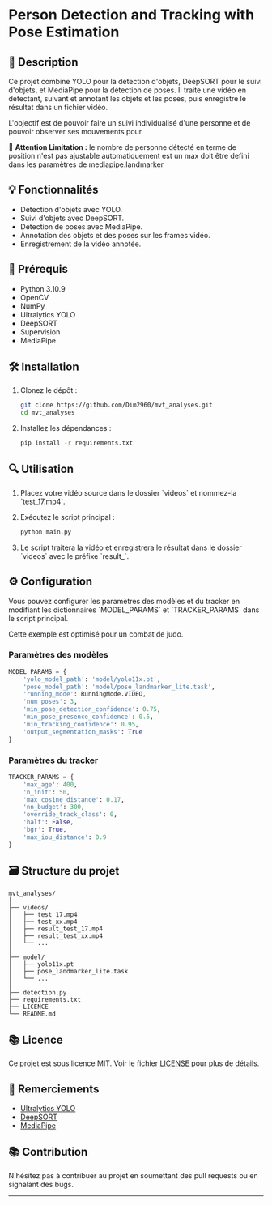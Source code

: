 # Person Detection and Tracking with Pose Estimation

## 🌟 Description

Ce projet combine YOLO pour la détection d'objets, DeepSORT pour le suivi d'objets, et MediaPipe pour la détection de poses. Il traite une vidéo en détectant, suivant et annotant les objets et les poses, puis enregistre le résultat dans un fichier vidéo.

L'objectif est de pouvoir faire un suivi individualisé d'une personne et de pouvoir observer ses mouvements pour 

🚨 **Attention Limitation :** le nombre de personne détecté en terme de position n'est pas ajustable automatiquement est un max doit être defini dans les paramètres de mediapipe.landmarker

## 💡 Fonctionnalités

- Détection d'objets avec YOLO.
- Suivi d'objets avec DeepSORT.
- Détection de poses avec MediaPipe.
- Annotation des objets et des poses sur les frames vidéo.
- Enregistrement de la vidéo annotée.

## 💪 Prérequis

- Python 3.10.9
- OpenCV
- NumPy
- Ultralytics YOLO
- DeepSORT
- Supervision
- MediaPipe

## 🛠 Installation

1. Clonez le dépôt :

    ```bash
    git clone https://github.com/Dim2960/mvt_analyses.git
    cd mvt_analyses
    ```

2. Installez les dépendances :

    ```bash
    pip install -r requirements.txt
    ```

## 🔍 Utilisation

1. Placez votre vidéo source dans le dossier \`videos\` et nommez-la \`test_17.mp4\`.

2. Exécutez le script principal :

    ```bash
    python main.py
    ```

3. Le script traitera la vidéo et enregistrera le résultat dans le dossier \`videos\` avec le préfixe \`result_\`.

## ⚙️ Configuration

Vous pouvez configurer les paramètres des modèles et du tracker en modifiant les dictionnaires \`MODEL_PARAMS\` et \`TRACKER_PARAMS\` dans le script principal.

Cette exemple est optimisé pour un combat de judo.

### Paramètres des modèles

```python
MODEL_PARAMS = {
    'yolo_model_path': 'model/yolo11x.pt',
    'pose_model_path': 'model/pose_landmarker_lite.task',
    'running_mode': RunningMode.VIDEO,
    'num_poses': 3,
    'min_pose_detection_confidence': 0.75,
    'min_pose_presence_confidence': 0.5,
    'min_tracking_confidence': 0.95,
    'output_segmentation_masks': True
}
```

### Paramètres du tracker

```python
TRACKER_PARAMS = {
    'max_age': 400,
    'n_init': 50,
    'max_cosine_distance': 0.17,
    'nn_budget': 300,
    'override_track_class': 0,
    'half': False,
    'bgr': True,
    'max_iou_distance': 0.9
}
```

## 🗃️ Structure du projet

```
mvt_analyses/
│
├── videos/
│   ├── test_17.mp4
│   ├── test_xx.mp4
│   ├── result_test_17.mp4
│   ├── result_test_xx.mp4
│   └── ...
│
├── model/
│   ├── yolo11x.pt
│   ├── pose_landmarker_lite.task
│   └── ...
│
├── detection.py
├── requirements.txt
├── LICENCE
└── README.md
```

## 📚 Licence

Ce projet est sous licence MIT. Voir le fichier [LICENSE](LICENSE) pour plus de détails.

## 🙏 Remerciements

- [Ultralytics YOLO](https://github.com/ultralytics)
- [DeepSORT](https://github.com/nwojke/deep_sort)
- [MediaPipe](https://ai.google.dev/edge/mediapipe/solutions/)

## 📚 Contribution

N'hésitez pas à contribuer au projet en soumettant des pull requests ou en signalant des bugs.

---